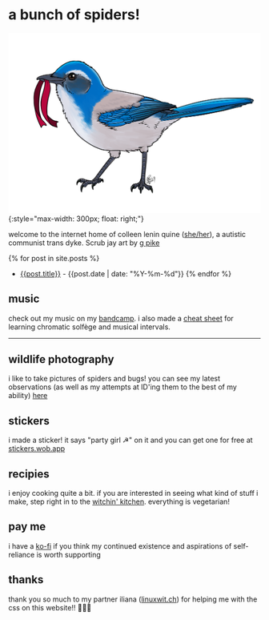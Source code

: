 # a bunch of spiders!

![a California Scrub Jay holding a red ribbon in its mouth, facing left](./img/scrub-jay.png){:style="max-width: 300px; float: right;"}

welcome to the internet home of colleen lenin quine ([she/her](https://pronoun.is/she)), a autistic communist trans dyke. Scrub jay art by [g pike](http://artofgpike.com)

{% for post in site.posts %}
- [{{post.title}}]({{post.url}}) - {{post.date | date: "%Y-%m-%d"}}
{% endfor %}

## music

check out my music on my [bandcamp](https://clquine.bandcamp.com). i also made a [cheat sheet](./files/solfège-chart.pdf) for learning chromatic solfège and musical intervals.

---

## wildlife photography

i like to take pictures of spiders and bugs! you can see my latest observations (as well as my attempts at ID'ing them to the best of my ability) [here](./🕷️.md)

## stickers

i made a sticker! it says "party girl ☭" on it and you can get one for free at [stickers.wob.app](https://stickers.wob.app)

## recipies

i enjoy cooking quite a bit. if you are interested in seeing what kind of stuff i make, step right in to the [witchin' kitchen](./recipes.md). everything is vegetarian!

## pay me

i have a [ko-fi](https://ko-fi.com/neonpixii) if you think my continued existence and aspirations of self-reliance is worth supporting

## thanks

thank you so much to my partner iliana ([linuxwit.ch](https://linuxwit.ch)) for helping me with the css on this website!! 💛💛💛
